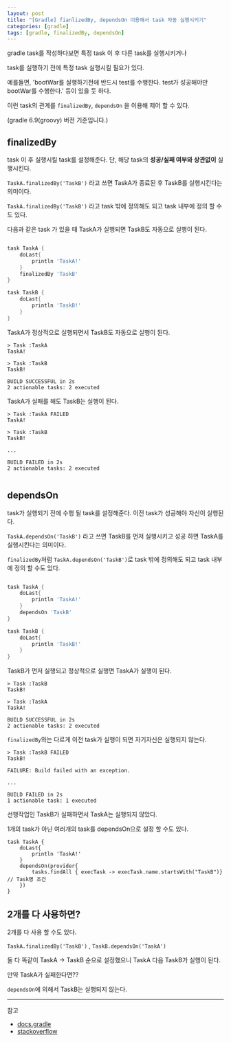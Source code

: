 ```yaml
---
layout: post
title: "[Gradle] fianlizedBy, dependsOn 이용해서 task 자동 실행시키기"
categories: [gradle]
tags: [gradle, finalizedBy, dependsOn]
---
```


gradle task를 작성하다보면 특정 task 이 후 다른 task를 실행시키거나

task를 실행하기 전에 특정 task 실행시킬 필요가 있다.

예를들면, 'bootWar를 실행하기전에 반드시 test를 수행한다. test가 성공해야만 bootWar를 수행한다.' 등이 있을 듯 하다.

이런 task의 관계를 `finalizedBy`, `dependsOn` 을 이용해 제어 할 수 있다.

(gradle 6.9(groovy) 버전 기준입니다.)

## finalizedBy

task 이 후 실행시킬 task를 설정해준다. 단, 해당 task의 **성공/실패 여부와 상관없이** 실행시킨다.

`TaskA.finalizedBy('TaskB')` 라고 쓰면 TaskA가 종료된 후 TaskB를 실행시킨다는 의미이다.

`TaskA.finalizedBy('TaskB')` 라고 task 밖에 정의해도 되고 task 내부에 정의 할 수도 있다.

다음과 같은 task 가 있을 때 TaskA가 실행되면 TaskB도 자동으로 실행이 된다.

```gradle

task TaskA {
    doLast{
        println 'TaskA!'
    }
    finalizedBy 'TaskB'
}

task TaskB {
    doLast{
        println 'TaskB!'
    }
}

```
TaskA가 정상적으로 실행되면서 TaskB도 자동으로 실행이 된다.
```
> Task :TaskA
TaskA!

> Task :TaskB
TaskB!

BUILD SUCCESSFUL in 2s
2 actionable tasks: 2 executed

```

TaskA가 실패를 해도 TaskB는 실행이 된다.
```
> Task :TaskA FAILED
TaskA!

> Task :TaskB
TaskB!

...

BUILD FAILED in 2s
2 actionable tasks: 2 executed


```

## dependsOn

task가 실행되기 전에 수행 될 task를 설정해준다. 이전 task가 성공해야 자신이 실행된다.

`TaskA.dependsOn('TaskB')` 라고 쓰면 TaskB를 먼저 실행시키고 성공 하면 TaskA를 실행시킨다는 의미이다.

`finalizedBy`처럼  `TaskA.dependsOn('TaskB')`로 task 밖에 정의해도 되고 task 내부에 정의 할 수도 있다.

```gradle

task TaskA {
    doLast{
        println 'TaskA!'
    }
    dependsOn 'TaskB'
}

task TaskB {
    doLast{
        println 'TaskB!'
    }
}

```

TaskB가 먼저 실행되고 정상적으로 실행면 TaskA가 실행이 된다.
```
> Task :TaskB
TaskB!

> Task :TaskA
TaskA!

BUILD SUCCESSFUL in 2s
2 actionable tasks: 2 executed
```

`finalizedBy`와는 다르게 이전 task가 실행이 되면 자기자신은 실행되지 않는다.
```
> Task :TaskB FAILED
TaskB!

FAILURE: Build failed with an exception.

...

BUILD FAILED in 2s
1 actionable task: 1 executed
```

선행작업인 TaskB가 실패하면서 TaskA는 실행되지 않았다.

1개의 task가 아닌 여러개의 task를 dependsOn으로 설정 할 수도 있다.

```
task TaskA {
    doLast{
        println 'TaskA!'
    }
    dependsOn(provider{
        tasks.findAll { execTask -> execTask.name.startsWith("TaskB")} // Task명 조건
    })
}

```

## 2개를 다 사용하면?

2개를 다 사용 할 수도 있다.

`TaskA.finalizedBy('TaskB')` , `TaskB.dependsOn('TaskA')`

둘 다 똑같이 TaskA -> TaskB 순으로 설정했으니 TaskA 다음 TaskB가 실행이 된다.

만약 TaskA가 실패한다면??

`dependsOn`에 의해서 TaskB는 실행되지 않는다.

---
참고

- [docs.gradle](https://docs.gradle.org/6.8.1/userguide/more_about_tasks.html)
- [stackoverflow](https://stackoverflow.com/questions/45824355/gradle-plugin-task-c-should-run-if-task-a-or-task-b?rq=1)

